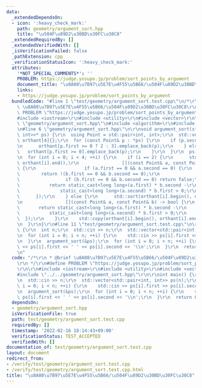 ```yaml
---
data:
  _extendedDependsOn:
  - icon: ':heavy_check_mark:'
    path: geometry/argument_sort.hpp
    title: "\u504F\u89D2\u30BD\u30FC\u30C8"
  _extendedRequiredBy: []
  _extendedVerifiedWith: []
  _isVerificationFailed: false
  _pathExtension: cpp
  _verificationStatusIcon: ':heavy_check_mark:'
  attributes:
    '*NOT_SPECIAL_COMMENTS*': ''
    PROBLEM: https://judge.yosupo.jp/problem/sort_points_by_argument
    document_title: "\u8A08\u7B97\u5E7E\u4F55\u5B66/\u504F\u89D2\u30BD\u30FC\u30C8"
    links:
    - https://judge.yosupo.jp/problem/sort_points_by_argument
  bundledCode: "#line 1 \"test/geometry/argument_sort.test.cpp\"\n/*\r\n * @brief\
    \ \u8A08\u7B97\u5E7E\u4F55\u5B66/\u504F\u89D2\u30BD\u30FC\u30C8\r\n */\r\n#define\
    \ PROBLEM \"https://judge.yosupo.jp/problem/sort_points_by_argument\"\r\n\r\n\
    #include <iostream>\r\n#include <utility>\r\n#include <vector>\r\n\r\n#line 2\
    \ \"geometry/argument_sort.hpp\"\n#include <algorithm>\r\n#include <iterator>\r\
    \n#line 6 \"geometry/argument_sort.hpp\"\n\r\nvoid argument_sort(std::vector<std::pair<int,\
    \ int>>* ps) {\r\n  using Point = std::pair<int, int>;\r\n  std::vector<Point>\
    \ orthant[4]{};\r\n  for (const Point& p : *ps) {\r\n    if (p.second >= 0) {\r\
    \n      orthant[p.first >= 0 ? 2 : 3].emplace_back(p);\r\n    } else {\r\n   \
    \   orthant[p.first >= 0].emplace_back(p);\r\n    }\r\n  }\r\n  ps->clear();\r\
    \n  for (int i = 0; i < 4; ++i) {\r\n    if (i == 2) {\r\n      std::sort(orthant[i].begin(),\
    \ orthant[i].end(),\r\n                [](const Point& a, const Point& b) -> bool\
    \ {\r\n                  if (a.first == 0 && a.second == 0) {\r\n            \
    \        return !(b.first == 0 && b.second == 0);\r\n                  }\r\n \
    \                 if (b.first == 0 && b.second == 0) return false;\r\n       \
    \           return static_cast<long long>(a.first) * b.second -\r\n          \
    \               static_cast<long long>(a.second) * b.first > 0;\r\n          \
    \      });\r\n    } else {\r\n      std::sort(orthant[i].begin(), orthant[i].end(),\r\
    \n                [](const Point& a, const Point& b) -> bool {\r\n           \
    \       return static_cast<long long>(a.first) * b.second -\r\n              \
    \           static_cast<long long>(a.second) * b.first > 0;\r\n              \
    \  });\r\n    }\r\n    std::copy(orthant[i].begin(), orthant[i].end(), std::back_inserter(*ps));\r\
    \n  }\r\n}\r\n#line 11 \"test/geometry/argument_sort.test.cpp\"\n\r\nint main()\
    \ {\r\n  int n;\r\n  std::cin >> n;\r\n  std::vector<std::pair<int, int>> ps(n);\r\
    \n  for (int i = 0; i < n; ++i) {\r\n    std::cin >> ps[i].first >> ps[i].second;\r\
    \n  }\r\n  argument_sort(&ps);\r\n  for (int i = 0; i < n; ++i) {\r\n    std::cout\
    \ << ps[i].first << ' ' << ps[i].second << '\\n';\r\n  }\r\n  return 0;\r\n}\r\
    \n"
  code: "/*\r\n * @brief \u8A08\u7B97\u5E7E\u4F55\u5B66/\u504F\u89D2\u30BD\u30FC\u30C8\
    \r\n */\r\n#define PROBLEM \"https://judge.yosupo.jp/problem/sort_points_by_argument\"\
    \r\n\r\n#include <iostream>\r\n#include <utility>\r\n#include <vector>\r\n\r\n\
    #include \"../../geometry/argument_sort.hpp\"\r\n\r\nint main() {\r\n  int n;\r\
    \n  std::cin >> n;\r\n  std::vector<std::pair<int, int>> ps(n);\r\n  for (int\
    \ i = 0; i < n; ++i) {\r\n    std::cin >> ps[i].first >> ps[i].second;\r\n  }\r\
    \n  argument_sort(&ps);\r\n  for (int i = 0; i < n; ++i) {\r\n    std::cout <<\
    \ ps[i].first << ' ' << ps[i].second << '\\n';\r\n  }\r\n  return 0;\r\n}\r\n"
  dependsOn:
  - geometry/argument_sort.hpp
  isVerificationFile: true
  path: test/geometry/argument_sort.test.cpp
  requiredBy: []
  timestamp: '2022-02-16 18:14:43+09:00'
  verificationStatus: TEST_ACCEPTED
  verifiedWith: []
documentation_of: test/geometry/argument_sort.test.cpp
layout: document
redirect_from:
- /verify/test/geometry/argument_sort.test.cpp
- /verify/test/geometry/argument_sort.test.cpp.html
title: "\u8A08\u7B97\u5E7E\u4F55\u5B66/\u504F\u89D2\u30BD\u30FC\u30C8"
---
```

